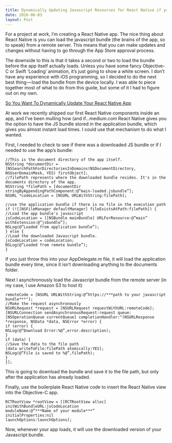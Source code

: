 ```yaml
---
title: Dynamically Updating Javascript Resources for React Native if you don’t know what you are doing with Objective-C
date: 2016-06-03
layout: Post
---
```

For a project at work, I’m creating a React Native app. The nice thing about React Native is you can load the javascript bundle (the brains of the app, so to speak) from a remote server. This means that you can make updates and changes without having to go through the App Store approval process.

The downside to this is that it takes a second or two to load the bundle before the app itself actually loads. Unless you have some fancy Objective-C or Swift ‘Loading’ animation, it’s just going to show a white screen. I don’t have any experience with iOS programming, so I decided to do the next best thing — load the bundle from the device locally.
I was able to piece together most of what to do from this guide, but some of it I had to figure out on my own.

[So You Want To Dynamically Update Your React Native App](https://medium.com/ios-os-x-development/so-you-want-to-dynamically-update-your-react-native-app-d1d88bf11ede#.qzg6q5n3o)

At work we recently shipped our first React Native components inside an app, and I’ve been mulling how (and if…medium.com
React Native gives you the option to have the JS bundle stored in the application bundle, which gives you almost instant load times. I could use that mechanism to do what I wanted.

First, I needed to check to see if there was a downloaded JS bundle or if I needed to use the app’s bundle:

```
//This is the document directory of the app itself.
NSString *documentDir = [NSSearchPathForDirectoriesInDomains(NSDocumentDirectory, NSUserDomainMask, YES) firstObject];
//filePath represents where the downloaded bundle resides. It's in the documents directory of the app.
NSString *filePath = [documentDir stringByAppendingPathComponent:@”main-loaded.jsbundle”];
NSURL *codeLocation = [NSURL URLWithString:filePath];

//use the application bundle if there is no file in the execution path
if (![[NSFileManager defaultManager] fileExistsAtPath:filePath]) {
//Load the app bundle's javascript
jsCodeLocation = [[NSBundle mainBundle] URLForResource:@”main” withExtension:@”jsbundle”];
NSLog(@”Loaded from application bundle”);
} else {
//Load the downloaded Javascript bundle.
jsCodeLocation = codeLocation;
NSLog(@”Loaded from remote bundle”);
}
```

If you just throw this into your AppDelegate.m file, it will load the application bundle every time, since it isn’t downloading anything to the documents folder.

Next I asynchronously load the Javascript bundle from the remote server (in my case, I use Amazon S3 to host it)

```
remoteCode = [NSURL URLWithString:@”https://***path to your javascript bundle***"];
//Make the request asynchronously
NSURLRequest *request = [NSURLRequest requestWithURL:remoteCode];
[NSURLConnection sendAsynchronousRequest:request queue:[NSOperationQueue currentQueue] completionHandler:^(NSURLResponse *response, NSData *data, NSError *error) {
if (error) {
NSLog(@”Download Error:%@”,error.description);
}
if (data) {
//Save the data to the file path
[data writeToFile:filePath atomically:YES];
NSLog(@”File is saved to %@”,filePath);
}
}];
```

This is going to download the bundle and save it to the file path, but only after the application has already loaded.

Finally, use the boilerplate React Native code to insert the React Native view into the Objective-C app.

```
RCTRootView *rootView = [[RCTRootView alloc] initWithBundleURL:jsCodeLocation
moduleName:@”***Name of your module***”
initialProperties:nil
launchOptions:launchOptions];
```

Now, whenever your app loads, it will use the downloaded version of your Javascript bundle.
